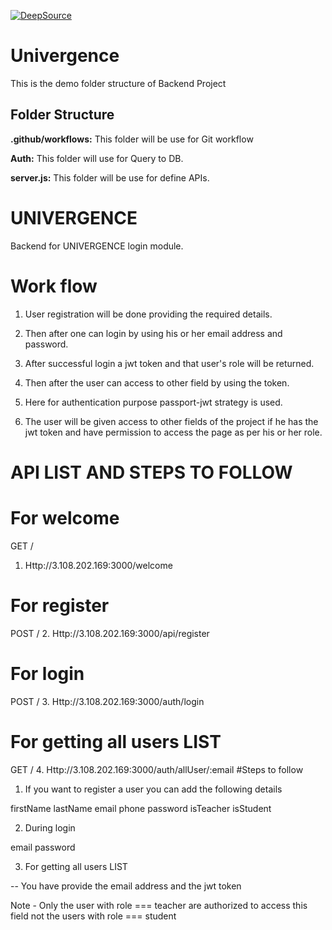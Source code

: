 [![DeepSource](https://deepsource.io/gh/baisali-Pradhan/uni-backbones.svg/?label=active+issues&show_trend=true&token=nujIEGOmEz1djO-uo0on9j2u)](https://deepsource.io/gh/baisali-Pradhan/uni-backbones/?ref=repository-badge)
# Univergence

This is the demo folder structure of Backend Project

## Folder Structure

**.github/workflows:** This folder will be use for Git workflow 

**Auth:** This folder will use for Query to DB.

**server.js:** This folder will be use for define APIs.

# UNIVERGENCE

Backend for UNIVERGENCE login module.


# Work flow

1. User registration will be done providing the required details.

2. Then after one can login by using his or her email address and password.

3. After successful login a jwt token and that user's role will be returned.

4. Then after the user can access to other field by using the token.

5. Here for authentication purpose passport-jwt strategy is used.

6. The user will be given access to other fields of the project if 
   he has the jwt token and have permission to access the page as per his or her role.

# API LIST AND STEPS TO FOLLOW
# For welcome
GET /
1. Http://3.108.202.169:3000/welcome
# For register
POST /
2. Http://3.108.202.169:3000/api/register
# For login
POST /
3. Http://3.108.202.169:3000/auth/login
# For getting all users LIST
GET /
4. Http://3.108.202.169:3000/auth/allUser/:email
#Steps to follow

1. If you want to register a user you can add the following details

firstName
lastName
email
phone
password
isTeacher
isStudent

2. During login

email
password

3. For getting all users LIST

-- You have provide the email address and the jwt token

Note - Only the user with role === teacher are authorized to access this field not the users with role === student 

